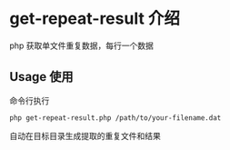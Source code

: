 # get-repeat-result 介绍
php 获取单文件重复数据，每行一个数据

## Usage 使用
命令行执行
```
php get-repeat-result.php /path/to/your-filename.dat
```
自动在目标目录生成提取的重复文件和结果

